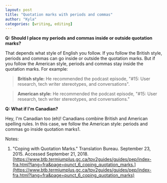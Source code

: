 ```yaml
---
layout: post
title: "Quotation marks with periods and commas"
author: "Kyla"
categories: [writing, editing]
---
```


**Q: Should I place my periods and commas inside or outside quotation marks?**

That depends what style of English you follow. If you follow the British style, periods and commas can go inside or outside the quotation marks. But if you follow the American style, periods and commas stay inside the quotation marks. For example:

> **British style:** He recommended the podcast episode, "#15: User research, tech writer stereotypes, and conversations".

> **American style:** He recommended the podcast episode, "#15: User research, tech writer stereotypes, and conversations."

**Q: What if I'm Canadian?**

Hey, I'm Canadian too (eh)! Canadians combine British and American spelling rules. In this case, we follow the American style: periods and commas go inside quotation marks1.

Notes:
1. "Coping with Quotation Marks." Translation Bureau. September 23, 2015. Accessed September 21, 2018. [https://www.btb.termiumplus.gc.ca/tpv2guides/guides/pep/index-fra.html?lang=fra&page=punct_6_coping_quotation_marks.](https://www.btb.termiumplus.gc.ca/tpv2guides/guides/pep/index-fra.html?lang=fra&page=punct_6_coping_quotation_marks)
